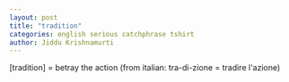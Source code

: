 ```yaml
---
layout: post
title: "tradition"
categories: english serious catchphrase tshirt
author: Jiddu Krishnamurti
---
```

[tradition] = betray the action (from italian: tra-di-zione = tradire l'azione)
